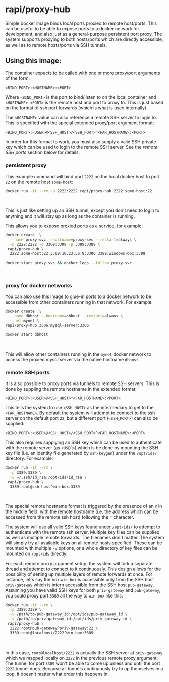 # rapi/proxy-hub

Simple docker image binds local ports proxied to remote host/ports. This can be 
useful to be able to expose ports to a docker network for development, and also 
just as a general-purpose persistent port proxy. The system supports proxying to 
both hosts/ports which are directly accessible, as well as to remote hosts/ports
via SSH tunnels.


## Using this image:

The container expects to be called with one or more proxy/port arguments 
of the form:

```
<BIND_PORT>:<HOSTNAME>:<PORT>
```

Where ```<BIND_PORT>``` is the port to bind/listen to on the local container
and ```<HOSTNAME>:<PORT>``` is the remote host and port to proxy to. This is
just based on the format of ssh port forwards (which is what is used internally). 

The ```<HOSTNAME>``` value can also reference a remote SSH server to login to. This
is specified with the special extended proxy/port argument format:

```
<BIND_PORT>:<USER>@<SSH_HOST>/<SSH_PORT>^<FAR_HOSTNAME>:<PORT>
```

In order for this format to work, you must also supply a valid SSH private key which
can be used to login to the remote SSH server. See the *remote SSH ports* section
below for details.


### persistent proxy

This example command will bind port ```2222``` on the local docker host to
port ```22``` on the remote host ```some-host```: 

```bash
docker run -it --rm -p 2222:2222 rapi/proxy-hub 2222:some-host:22
```
&nbsp;

This is just like setting up an SSH tunnel, except you don't need to login
to anything and it will stay up as long as the container is running.

This allows you to expose proxied ports as a service, for example:

```bash
docker create  \
  --name proxy-svc --hostname=proxy-svc --restart=always \
  -p 2222:2222 -p 3309:3309 -p 3389:3389 \
 rapi/proxy-hub \
  2222:some-host:22 3309:10.23.56.8:3306 3389:windows-box:3389

docker start proxy-svc && docker logs --follow proxy-svc
```

&nbsp;

### proxy for docker networks

You can also use this image to glue-in ports to a docker network to be accessible
from other containers running in that network. For example:

```bash
docker create  \
  --name dbhost --hostname=dbhost --restart=always \
  --net mynet \
rapi/proxy-hub 3306:mysql-server:3306

docker start dbhost
```
&nbsp;

This will allow other containers running in the ```mynet``` docker network to
access the proxied mysql server via the native hostname ```dbhost```

### remote SSH ports

It is also possible to proxy ports via tunnels to remote SSH servers. This is done by
suppling the remote hostname in the extended format:

```
<BIND_PORT>:<USER>@<SSH_HOST>^<FAR_HOSTNAME>:<PORT>
```

This tells the system to use ```<SSH_HOST>``` as the intermediary to get to the 
```<FAR_HOSTNAME>```. By default the system will attempt to connect to the ssh server
on the default port ```22```, but a different port (```<SSH_PORT>```) can also be supplied:

```
<BIND_PORT>:<USER>@<SSH_HOST>/<SSH_PORT>^<FAR_HOSTNAME>:<PORT>
```

This also requires supplying an SSH key which can be used to authenticate with the remote 
server (as ```<USER>```) which is be done by mounting the SSH key file (i.e. an identity 
file generated by ```ssh-keygen```) under the ```/opt/ids/``` directory. For example:

```bash
docker run -it --rm \
  -p 3389:3389 \
  -v ~/.ssh/id_rsa:/opt/ids/id_rsa \
 rapi/proxy-hub \
  3389:root@ssh-host^win-box:3389
```
&nbsp;

The special remote hostname format is triggered by the presence of an ```@``` in the
middle field, with the remote hostname (i.e. the address which can be accessed from the
remote ssh host) following the ```^``` character. 

The system will use all valid SSH keys found under ```/opt/ids/``` to attempt to 
authenticate with the remote ssh server. Multiple key files can be supplied as well as
multiple remote forwards. The filenames don't matter. The system will simply try all 
available keys on all remote hosts specified. These can be mounted with multiple ```-v``` 
options, or a whole directory of key files can be mounted on ```/opt/ids``` directly.

For each remote proxy argument setup, the system will fork a separate thread and attempt
to connect to it continuously. This design allows for the possibility of setting up multiple
layers of remote forwards at once. For instance, let's say the box ```win-box``` is accessible
only from the SSH host ```priv-gateway``` which is intern accessible from the SSH host 
```pub-gateway```. Assuming you have valid SSH keys for both ```priv-gateway``` and 
```pub-gateway```, you could proxy port ```3389``` all the way to ```win-box``` like this:

```bash
docker run -it --rm \
  -p 3389:3389 \
  -v /path/to/pub-gateway_id:/opt/ids/pub-gateway_id \
  -v /path/to/priv-gateway_id:/opt/ids/priv-gateway_id \
 rapi/proxy-hub \
  2222:root@pub-gateway^priv-gateway:22 \
  3389:root@localhost/2222^win-box:3389
```
&nbsp;

In this case, ```root@localhost/2222``` is actually the SSH server at ```priv-gateway``` which
we mapped locally on ```2222``` in the previous remote proxy argument. The tunnel for port 
```3389``` won't be able to come up unless and until the port ```2222``` tunnel does. Because
all tunnels continuously try to up themselves in a loop, it doesn't matter what order this 
happens in.

